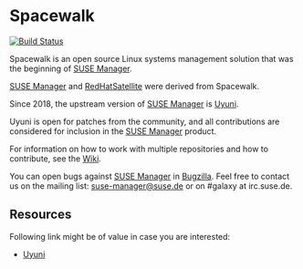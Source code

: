 Spacewalk
=========

[![Build Status](https://travis-ci.org/spacewalkproject/spacewalk.svg?branch=master)](https://travis-ci.org/spacewalkproject/spacewalk/builds)

Spacewalk is an open source Linux systems management solution that was the
beginning of [SUSE Manager](https://www.suse.com/products/suse-manager/).

[SUSE Manager](https://www.suse.com/products/suse-manager/) and [RedHatSatellite](https://www.redhat.com/products/enterprise-linux/satellite/) were derived from Spacewalk.

Since 2018, the upstream version of [SUSE Manager](https://www.suse.com/products/suse-manager/) is [Uyuni](https://www.uyuni-project.org/).

Uyuni is open for patches from the community, and all contributions are
considered for inclusion in the [SUSE Manager](https://www.suse.com/products/suse-manager/) product.

For information on how to work with multiple repositories and how to
contribute, see the [Wiki](https://github.com/spacewalkproject/spacewalk/wiki).

You can open bugs against [SUSE Manager](https://www.suse.com/products/suse-manager/) in [Bugzilla](https://bugzilla.suse.com/enter_bug.cgi?product=SUSE%20Manager%203.2).
Feel free to contact us on the mailing list: <suse-manager@suse.de> or on #galaxy at irc.suse.de.

Resources
---------

Following link might be of value in case you are interested:

  * [Uyuni](https://github.com/uyuni-project/)

